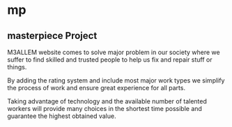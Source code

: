 # mp
## masterpiece Project

M3ALLEM website comes to solve major problem in our society where we suffer to find skilled and trusted people to help us fix and repair stuff or things.

By adding the rating system and include most major work types we simplify the process of work and ensure great experience for all parts.

Taking advantage of technology and the available number of talented workers will provide many choices in the shortest time possible and guarantee the highest obtained value.

